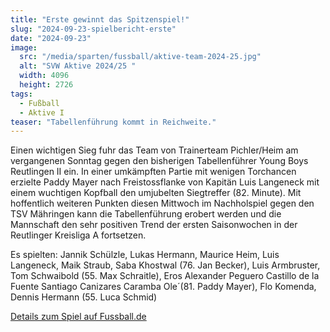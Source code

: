 ```yaml
---
title: "Erste gewinnt das Spitzenspiel!"
slug: "2024-09-23-spielbericht-erste"
date: "2024-09-23"
image:
  src: "/media/sparten/fussball/aktive-team-2024-25.jpg"
  alt: "SVW Aktive 2024/25 "
  width: 4096
  height: 2726
tags:
  - Fußball
  - Aktive I
teaser: "Tabellenführung kommt in Reichweite."
---
```

Einen wichtigen Sieg fuhr das Team von Trainerteam Pichler/Heim am vergangenen Sonntag gegen den bisherigen 
Tabellenführer Young Boys Reutlingen II ein. In einer umkämpften Partie mit wenigen Torchancen erzielte Paddy Mayer nach
Freistossflanke von Kapitän Luis Langeneck mit einem wuchtigen Kopfball den umjubelten Siegtreffer (82. Minute). Mit 
hoffentlich weiteren Punkten diesen Mittwoch im Nachholspiel gegen den TSV Mähringen kann die Tabellenführung erobert
werden und die Mannschaft den sehr positiven Trend der ersten Saisonwochen in der Reutlinger Kreisliga A fortsetzen.

Es spielten: Jannik Schülzle, Lukas Hermann, Maurice Heim, Luis Langeneck, Maik Straub, Saba Khostwal (76. Jan Becker),
Luis Armbruster, Tom Schwaibold (55. Max Schraitle), Eros Alexander Peguero Castillo de la Fuente Santiago Canizares 
Caramba Ole´(81. Paddy Mayer), Flo Komenda, Dennis Hermann (55. Luca Schmid)

[Details zum Spiel auf Fussball.de](https://www.fussball.de/spiel/sv-walddorf-young-boys-reutlingen-u23/-/spiel/02Q2465DNK000000VS5489B4VVGB4UUN)